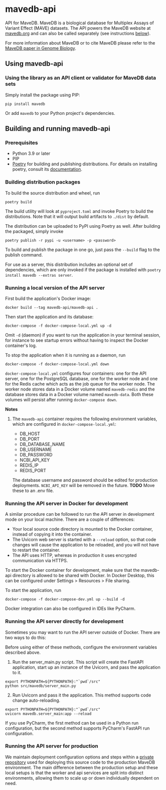 # mavedb-api

API for MaveDB. MaveDB is a biological database for Multiplex Assays of Variant Effect (MAVE) datasets.
The API powers the MaveDB website at [mavedb.org](https://www.mavedb.org) and can also be called separately (see
instructions [below](#using-mavedb-api)).


For more information about MaveDB or to cite MaveDB please refer to the
[MaveDB paper in Genome Biology](https://genomebiology.biomedcentral.com/articles/10.1186/s13059-019-1845-6).

## Using mavedb-api

### Using the library as an API client or validator for MaveDB data sets

Simply install the package using PIP:

```
pip install mavedb
```

Or add `mavedb` to your Python project's dependencies.

## Building and running mavedb-api

### Prerequisites

- Python 3.9 or later
- PIP
- [Poetry](https://python-poetry.org/) for building and publishing distributions. For details on installing poetry, consult its [documentation](https://python-poetry.org/docs/#installation).

### Building distribution packages

To build the source distribution and wheel, run

```
poetry build
```

The build utility will look at `pyproject.toml` and invoke Poetry to build the distributions. Note that it will output build artifacts to `./dist` by default.

The distribution can be uploaded to PyPI using Poetry as well. After building the packaged, simply invoke

```
poetry publish -r pypi -u <username> -p <password>
```

To build and publish the package in one go, just pass the `--build` flag to the publish command.

For use as a server, this distribution includes an optional set of dependencies, which are only invoked if the package
is installed with `poetry install mavedb --extras server`.

### Running a local version of the API server

First build the application's Docker image:
```
docker build --tag mavedb-api/mavedb-api .
```
Then start the application and its database:
```
docker-compose -f docker-compose-local.yml up -d
```
Omit `-d` (daemon) if you want to run the application in your terminal session, for instance to see startup errors without having
to inspect the Docker container's log.

To stop the application when it is running as a daemon, run
```
docker-compose -f docker-compose-local.yml down
```

`docker-compose-local.yml` configures four containers: one for the API server, one for the PostgreSQL database, one for the
worker node and one for the Redis cache which acts as the job queue for the worker node. The worker node stores data in a Docker
volume named `mavedb-redis` and the database stores data in a Docker volume named `mavedb-data`. Both these volumes will persist
after running `docker-compose down`.

**Notes**
1. The `mavedb-api` container requires the following environment variables, which are configured in
  `docker-compose-local.yml`:

    - DB_HOST
    - DB_PORT
    - DB_DATABASE_NAME
    - DB_USERNAME
    - DB_PASSWORD
    - NCBI_API_KEY
    - REDIS_IP
    - REDIS_PORT

    The database username and password should be edited for production deployments. `NCBI_API_KEY` will be removed in
    the future. **TODO** Move these to an .env file.

### Running the API server in Docker for development

A similar procedure can be followed to run the API server in development mode on your local machine. There are a couple
of differences:

- Your local source code directory is mounted to the Docker container, instead of copying it into the container.
- The Uvicorn web server is started with a `--reload` option, so that code changes will cause the application to be
  reloaded, and you will not have to restart the container.
- The API uses HTTP, whereas in production it uses encrypted communication via HTTPS.

To start the Docker container for development, make sure that the mavedb-api directory is allowed to be shared with
Docker.  In Docker Desktop, this can be configured under Settings > Resources > File sharing.

To start the application, run
```
docker-compose -f docker-compose-dev.yml up --build -d
```

Docker integration can also be configured in IDEs like PyCharm.

### Running the API server directly for development

Sometimes you may want to run the API server outside of Docker. There are two ways to do this:

Before using either of these methods, configure the environment variables described above.

1. Run the server_main.py script. This script will create the FastAPI application, start up an instance of the Uvicorn,
  and pass the application to it.
  ```
  export PYTHONPATH=${PYTHONPATH}:"`pwd`/src"
  python src/mavedb/server_main.py
  ```
2. Run Uvicorn and pass it the application. This method supports code change auto-reloading.
  ```
  export PYTHONPATH=${PYTHONPATH}:"`pwd`/src"
  uvicorn mavedb.server_main:app --reload
  ```

If you use PyCharm, the first method can be used in a Python run configuration, but the second method supports PyCharm's
FastAPI run configuration.

### Running the API server for production

We maintain deployment configuration options and steps within a [private repository](https://github.com/VariantEffect/mavedb-deployment) used for deploying this source code to
the production MaveDB environment. The main difference between the production setup and these local setups is that
the worker and api services are split into distinct environments, allowing them to scale up or down individually
dependent on need.
